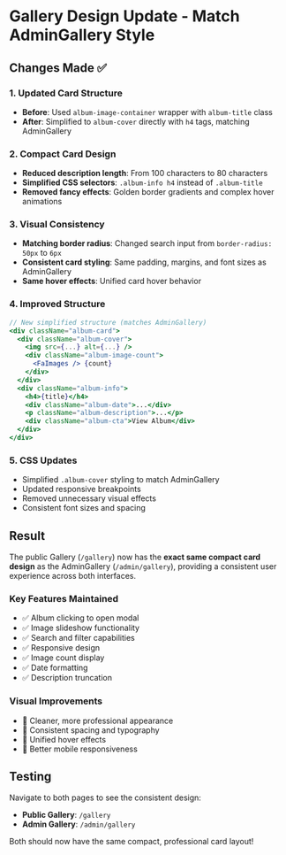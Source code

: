 # Gallery Design Update - Match AdminGallery Style

## Changes Made ✅

### **1. Updated Card Structure**
- **Before**: Used `album-image-container` wrapper with `album-title` class
- **After**: Simplified to `album-cover` directly with `h4` tags, matching AdminGallery

### **2. Compact Card Design**
- **Reduced description length**: From 100 characters to 80 characters
- **Simplified CSS selectors**: `.album-info h4` instead of `.album-title`
- **Removed fancy effects**: Golden border gradients and complex hover animations

### **3. Visual Consistency**
- **Matching border radius**: Changed search input from `border-radius: 50px` to `6px`
- **Consistent card styling**: Same padding, margins, and font sizes as AdminGallery
- **Same hover effects**: Unified card hover behavior

### **4. Improved Structure**
```jsx
// New simplified structure (matches AdminGallery)
<div className="album-card">
  <div className="album-cover">
    <img src={...} alt={...} />
    <div className="album-image-count">
      <FaImages /> {count}
    </div>
  </div>
  <div className="album-info">
    <h4>{title}</h4>
    <div className="album-date">...</div>
    <p className="album-description">...</p>
    <div className="album-cta">View Album</div>
  </div>
</div>
```

### **5. CSS Updates**
- Simplified `.album-cover` styling to match AdminGallery
- Updated responsive breakpoints
- Removed unnecessary visual effects
- Consistent font sizes and spacing

## Result

The public Gallery (`/gallery`) now has the **exact same compact card design** as the AdminGallery (`/admin/gallery`), providing a consistent user experience across both interfaces.

### **Key Features Maintained**
- ✅ Album clicking to open modal
- ✅ Image slideshow functionality  
- ✅ Search and filter capabilities
- ✅ Responsive design
- ✅ Image count display
- ✅ Date formatting
- ✅ Description truncation

### **Visual Improvements**
- 🎨 Cleaner, more professional appearance
- 🎨 Consistent spacing and typography
- 🎨 Unified hover effects
- 🎨 Better mobile responsiveness

## Testing
Navigate to both pages to see the consistent design:
- **Public Gallery**: `/gallery` 
- **Admin Gallery**: `/admin/gallery`

Both should now have the same compact, professional card layout!